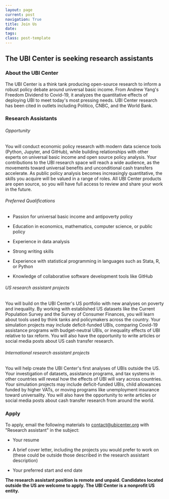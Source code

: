```yaml
---
layout: page
current: post
navigation: True
title: Join Us
date: 
tags:
class: post-template
---
```


## The UBI Center is seeking research assistants

### About the UBI Center

The UBI Center is a think tank producing open-source research to inform a robust policy debate around universal basic income. From Andrew Yang's Freedom Dividend to Covid-19, it analyzes the quantitative effects of deploying UBI to meet today's most pressing needs. UBI Center research has been cited in outlets including Politico, CNBC, and the World Bank.

### Research Assistants

###### Opportunity

You will conduct economic policy research with modern data science tools (Python, Jupyter, and GitHub), while building relationships with other experts on universal basic income and open source policy analysis. Your contributions to the UBI research space will reach a wide audience, as the movements toward universal benefits and unconditional cash transfers accelerate. As public policy analysis becomes increasingly quantitative, the skills you acquire will be valued in a range of roles. All UBI Center products are open source, so you will have full access to review and share your work in the future.

######  Preferred Qualifications

* Passion for universal basic income and antipoverty policy

* Education in economics, mathematics, computer science, or public policy

* Experience in data analysis

* Strong writing skills

* Experience with statistical programming in languages such as Stata, R, or Python

* Knowledge of collaborative software development tools like GitHub

######  US research assistant projects

You will build on the UBI Center's US portfolio with new analyses on poverty and inequality. By working with established US datasets like the Current Population Survey and the Survey of Consumer Finances, you will learn about tools used by think tanks and policymakers across the country. Your simulation projects may include deficit-funded UBIs, comparing Covid-19 assistance programs with budget-neutral UBIs, or inequality effects of UBI relative to tax reform. You will also have the opportunity to write articles or social media posts about US cash transfer research.

######  International research assistant projects

You will help create the UBI Center's first analyses of UBIs outside the US. Your investigation of datasets, assistance programs, and tax systems in other countries will reveal how the effects of UBI will vary across countries. Your simulation projects may include deficit-funded UBIs, child allowances funded by higher VATs, or moving programs like unemployment insurance toward universality. You will also have the opportunity to write articles or social media posts about cash transfer research from around the world.

### Apply

To apply, email the following materials to contact@ubicenter.org with "Research assistant" in the subject:

* Your resume

* A brief cover letter, including the projects you would prefer to work on (these could be outside those described in the research assistant description)

* Your preferred start and end date

**The research assistant position is remote and unpaid. Candidates located outside the US are welcome to apply. The UBI Center is a nonprofit US entity.**
